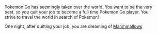 Pokemon Go has seemingly taken over the world. You want to be the very best, so
you quit your job to become a full time Pokemon Go player. You strive to travel
the world in search of Pokemon!

One night, after quitting your job, you are dreaming of
[Marshmallows](../pikachu/pokeball.md)
